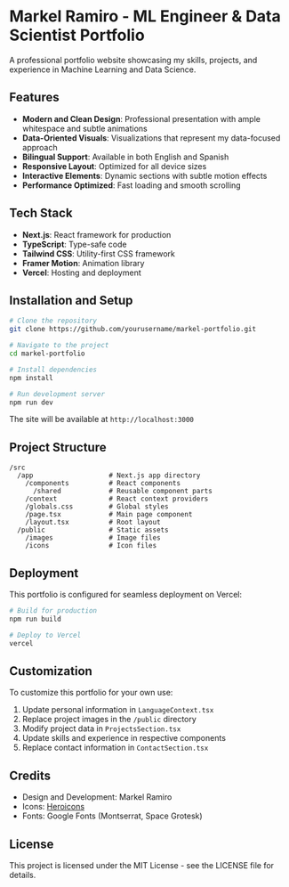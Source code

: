 # Markel Ramiro - ML Engineer & Data Scientist Portfolio

A professional portfolio website showcasing my skills, projects, and experience in Machine Learning and Data Science.

## Features

- **Modern and Clean Design**: Professional presentation with ample whitespace and subtle animations
- **Data-Oriented Visuals**: Visualizations that represent my data-focused approach
- **Bilingual Support**: Available in both English and Spanish
- **Responsive Layout**: Optimized for all device sizes
- **Interactive Elements**: Dynamic sections with subtle motion effects
- **Performance Optimized**: Fast loading and smooth scrolling

## Tech Stack

- **Next.js**: React framework for production
- **TypeScript**: Type-safe code
- **Tailwind CSS**: Utility-first CSS framework
- **Framer Motion**: Animation library
- **Vercel**: Hosting and deployment

## Installation and Setup

```bash
# Clone the repository
git clone https://github.com/yourusername/markel-portfolio.git

# Navigate to the project
cd markel-portfolio

# Install dependencies
npm install

# Run development server
npm run dev
```

The site will be available at `http://localhost:3000`

## Project Structure

```
/src
  /app                   # Next.js app directory
    /components          # React components
      /shared            # Reusable component parts
    /context             # React context providers
    /globals.css         # Global styles
    /page.tsx            # Main page component
    /layout.tsx          # Root layout
  /public                # Static assets
    /images              # Image files
    /icons               # Icon files
```

## Deployment

This portfolio is configured for seamless deployment on Vercel:

```bash
# Build for production
npm run build

# Deploy to Vercel
vercel
```

## Customization

To customize this portfolio for your own use:

1. Update personal information in `LanguageContext.tsx`
2. Replace project images in the `/public` directory
3. Modify project data in `ProjectsSection.tsx`
4. Update skills and experience in respective components
5. Replace contact information in `ContactSection.tsx`

## Credits

- Design and Development: Markel Ramiro
- Icons: [Heroicons](https://heroicons.com)
- Fonts: Google Fonts (Montserrat, Space Grotesk)

## License

This project is licensed under the MIT License - see the LICENSE file for details.